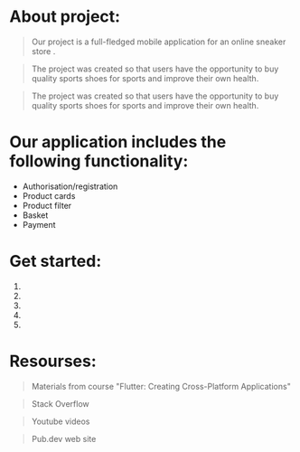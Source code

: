 #  About project:

> Our project is a full-fledged mobile 
application for an online sneaker store .

> The project was created so that users have the opportunity to 
buy quality sports shoes for sports and improve their own health.

>The project was created so that users have the opportunity to 
buy quality sports shoes for sports and improve their own health.

# Our application includes the following functionality:
* Authorisation/registration
* Product cards
* Product filter
* Basket
* Payment

# Get started:
1.
2.
3.
4.
5.

# Resourses:
> Materials from course "Flutter: Creating Cross-Platform Applications"

> Stack Overflow

> Youtube videos

> Pub.dev web site 


